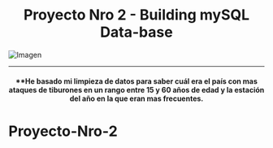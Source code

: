 <div align="center">

# **Proyecto Nro 2 - Building mySQL Data-base** </div>
![Imagen]([![f-elconfidencial-com-original-c9b-788-b66-c9b788b66d1ee78425f2a9bb452e686c.jpg](https://i.postimg.cc/9Mw7vnkq/f-elconfidencial-com-original-c9b-788-b66-c9b788b66d1ee78425f2a9bb452e686c.jpg)](https://postimg.cc/gXdjhNmY))

---

#### <div align="center">**He basado mi limpieza de datos para saber cuál era el país con mas ataques de tiburones en un rango entre 15 y 60 años de edad y la estación del año en la que eran mas frecuentes.

# Proyecto-Nro-2